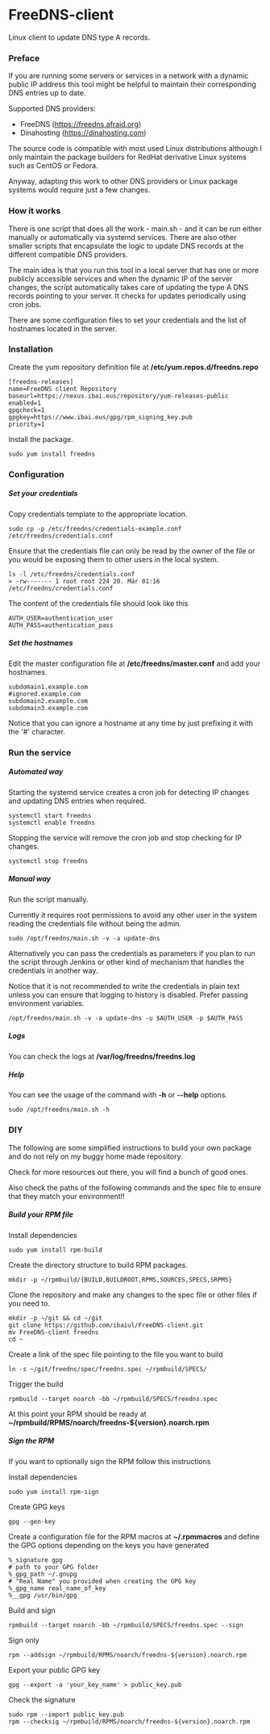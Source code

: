 # FreeDNS-client
Linux client to update DNS type A records.

### Preface
If you are running some servers or services in a network with a dynamic public IP address this tool might be helpful to maintain their corresponding DNS entries up to date.

Supported DNS providers:
- FreeDNS (https://freedns.afraid.org)
- Dinahosting (https://dinahosting.com)

The source code is compatible with most used Linux distributions although I only maintain the package builders for RedHat derivative Linux systems such as CentOS or Fedora.

Anyway, adapting this work to other DNS providers or Linux package systems would require just a few changes.

### How it works
There is one script that does all the work - main.sh - and it can be run either manually or automatically via systemd services. There are also other smaller scripts that encapsulate the logic to update DNS records at the different compatible DNS providers.

The main idea is that you run this tool in a local server that has one or more publicly accessible services and when the dynamic IP of the server changes, the script automatically takes care of updating the type A DNS records pointing to your server. It checks for updates periodically using cron jobs.

There are some configuration files to set your credentials and the list of hostnames located in the server.

### Installation
Create the yum repository definition file at **/etc/yum.repos.d/freedns.repo**

```
[freedns-releases]
name=FreeDNS client Repository
baseurl=https://nexus.ibai.eus/repository/yum-releases-public
enabled=1
gpgcheck=1
gpgkey=https://www.ibai.eus/gpg/rpm_signing_key.pub
priority=1
```
Install the package.

```
sudo yum install freedns
```

### Configuration
##### Set your credentials
Copy credentials template to the appropriate location.

```
sudo cp -p /etc/freedns/credentials-example.conf /etc/freedns/credentials.conf
```
Ensure that the credentials file can only be read by the owner of the file or you would be exposing them to other users in the local system.

```
ls -l /etc/freedns/credentials.conf
> -rw------- 1 root root 224 20. Mär 01:16 /etc/freedns/credentials.conf
```
The content of the credentials file should look like this

```
AUTH_USER=authentication_user
AUTH_PASS=authentication_pass
```
##### Set the hostnames
Edit the master configuration file at **/etc/freedns/master.conf** and add your hostnames.

```
subdomain1.example.com
#ignored.example.com
subdomain2.example.com
subdomain3.example.com
```
Notice that you can ignore a hostname at any time by just prefixing it with the '#' character.

### Run the service
##### Automated way
Starting the systemd service creates a cron job for detecting IP changes and updating DNS entries when required.

```
systemctl start freedns
systemctl enable freedns
```
Stopping the service will remove the cron job and stop checking for IP changes.

```
systemctl stop freedns
```
##### Manual way

Run the script manually.

Currently it requires root permissions to avoid any other user in the system reading the credentials file without being the admin.

```
sudo /opt/freedns/main.sh -v -a update-dns
```
Alternatively you can pass the credentials as parameters if you plan to run the script through Jenkins or other kind of mechanism that handles the credentials in another way.

Notice that it is not recommended to write the credentials in plain text unless you can ensure that logging to history is disabled. Prefer passing environment variables.

```
/opt/freedns/main.sh -v -a update-dns -u $AUTH_USER -p $AUTH_PASS
```
##### Logs
You can check the logs at **/var/log/freedns/freedns.log**

##### Help
You can see the usage of the command with **-h** or **--help** options.

```
sudo /opt/freedns/main.sh -h
```

### DIY
The following are some simplified instructions to build your own package and do not rely on my buggy home made repository.

Check for more resources out there, you will find a bunch of good ones.

Also check the paths of the following commands and the spec file to ensure that they match your environment!!

##### Build your RPM file
Install dependencies

```
sudo yum install rpm-build
```
Create the directory structure to build RPM packages.

```
mkdir -p ~/rpmbuild/{BUILD,BUILDROOT,RPMS,SOURCES,SPECS,SRPMS}
```
Clone the repository and make any changes to the spec file or other files if you need to.

```
mkdir -p ~/git && cd ~/git
git clone https://github.com/ibaiul/FreeDNS-client.git
mv FreeDNS-client freedns
cd ~
```
Create a link of the spec file pointing to the file you want to build

```
ln -s ~/git/freedns/spec/freedns.spec ~/rpmbuild/SPECS/
```
Trigger the build

```
rpmbuild --target noarch -bb ~/rpmbuild/SPECS/freedns.spec
```
At this point your RPM should be ready at **~/rpmbuild/RPMS/noarch/freedns-${version}.noarch.rpm**

##### Sign the RPM
If you want to optionally sign the RPM follow this instructions

Install dependencies

```
sudo yum install rpm-sign
```
Create GPG keys

```
gpg --gen-key
```
Create a configuration file for the RPM macros at **~/.rpmmacros** and define the GPG options depending on the keys you have generated
```
%_signature gpg
# path to your GPG folder
%_gpg_path ~/.gnupg
# "Real Name" you provided when creating the GPG key
%_gpg_name real_name_of_key
%__gpg /usr/bin/gpg
```
Build and sign

```
rpmbuild --target noarch -bb ~/rpmbuild/SPECS/freedns.spec --sign
```
Sign only

```
rpm --addsign ~/rpmbuild/RPMS/noarch/freedns-${version}.noarch.rpm
```
Export your public GPG key

```
gpg --export -a 'your_key_name' > public_key.pub
```
Check the signature

```
sudo rpm --import public_key.pub
rpm --checksig ~/rpmbuild/RPMS/noarch/freedns-${version}.noarch.rpm
```
